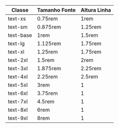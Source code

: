 | Classe       | Tamanho Fonte | Altura Linha |
|--------------|---------------|--------------|
| text-xs      | 0.75rem       | 1rem         |
| text-sm      | 0.875rem      | 1.25rem      |
| text-base    | 1rem          | 1.5rem       |
| text-lg      | 1.125rem      | 1.75rem      |
| text-xl      | 1.25rem       | 1.75rem      |
| text-2xl     | 1.5rem        | 2rem         |
| text-3xl     | 1.875rem      | 2.25rem      |
| text-4xl     | 2.25rem       | 2.5rem       |
| text-5xl     | 3rem          | 1            |
| text-6xl     | 3.75rem       | 1            |
| text-7xl     | 4.5rem        | 1            |
| text-8xl     | 6rem          | 1            |
| text-9xl     | 8rem          | 1            |
